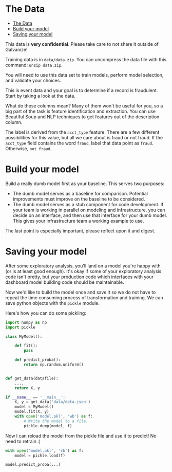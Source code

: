 # The Data

- [The Data](#the-data)
- [Build your model](#build-your-model)
- [Saving your model](#saving-your-model)

This data is **very confidential**. Please take care to not share it outside of Galvanize! 

Training data is in `data/data.zip`. You can uncompress the data file with this command: `unzip data.zip`.

You will need to use this data set to train models, perform model selection, and validate your choices. 

This is event data and your goal is to determine if a record is fraudulent. Start by taking a look at the data. 

What do these columns mean? Many of them won't be useful for you, so a big part of the task is feature identification and extraction. You can use Beautiful Soup and NLP techniques to get features out of the description column.

The label is derived from the `acct_type` feature. There are a few different possibilities for this value, but all we care about is fraud or not fraud. If the `acct_type` field contains the word `fraud`, label that data point as `fraud`. Otherwise, `not fraud`. 


# Build your model

Build a really dumb model first as your baseline.  This serves two purposes:

  - The dumb model serves as a baseline for comparison.  Potential improvements must improve on the baseline to be considered.
  - The dumb model serves as a stub component for code development.  If your team is working in parallel on modeling and infrastructure, you can decide on an interface, and then use that interface for your dumb model.  This gives your infrastructure team a working example to use.

The last point is especially important, please reflect upon it and digest.


# Saving your model

After some exploratory analysis, you'll land on a model you're happy with (or is at least good enough). It's okay if some of your exploratory analysis code isn't pretty, but your production code which interfaces with your dashboard model building code should be maintainable.

Now we'd like to build the model once and save it so we do not have to repeat the time consuming process of transformation and training. We can save python objects with the `pickle` module.

Here's how you can do some pickling:

```python
import numpy as np
import pickle

class MyModel():

    def fit():
        pass

    def predict_proba():
        return np.random.uniform()


def get_data(datafile):
    ....
    return X, y

if __name__ == '__main__':
    X, y = get_data('data/data.json')
    model = MyModel()
    model.fit(X, y)
    with open('model.pkl', 'wb') as f:
        # Write the model to a file.
        pickle.dump(model, f)
```

Now I can reload the model from the pickle file and use it to predict! No need to retrain :)

```python
with open('model.pkl', 'rb') as f:
    model = pickle.load(f)

model.predict_proba(...)
```
